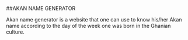 ##AKAN NAME GENERATOR


Akan name generator is a website that one can use to know his/her Akan name according to the day of the week one was born in the Ghanian culture.  